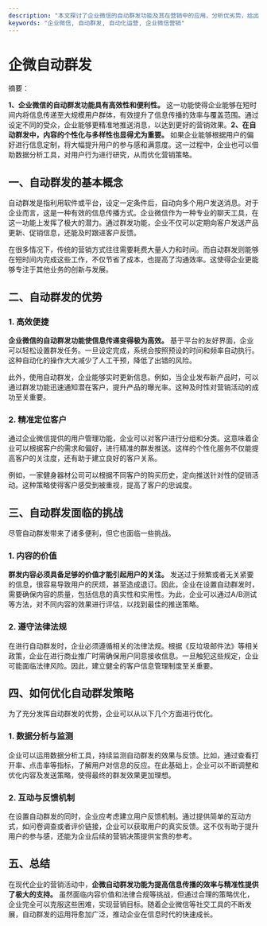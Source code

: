 ```yaml
---
description: "本文探讨了企业微信的自动群发功能及其在营销中的应用，分析优劣势，给出实用建议。"
keywords: "企业微信, 自动群发, 自动化运营, 企业微信营销"
---
```

# 企微自动群发

摘要：

**1、企业微信的自动群发功能具有高效性和便利性。** 这一功能使得企业能够在短时间内将信息传递至大规模用户群体，有效提升了信息传播的效率与覆盖范围。通过设定不同的受众，企业能够更精准地推送消息，以达到更好的营销效果。**2、在自动群发中，内容的个性化与多样性也显得尤为重要。** 如果企业能够根据用户的偏好进行信息定制，将大幅提升用户的参与感和满意度。这一过程中，企业也可以借助数据分析工具，对用户行为进行研究，从而优化营销策略。

## 一、自动群发的基本概念

自动群发是指利用软件或平台，设定一定条件后，自动向多个用户发送消息。对于企业而言，这是一种有效的信息传播方式。企业微信作为一种专业的聊天工具，在这一功能上发挥了极大的潜力。通过群发功能，企业不仅可以定期向客户发送产品更新、促销信息，还能及时跟进客户反馈。

在很多情况下，传统的营销方式往往需要耗费大量人力和时间。而自动群发则能够在短时间内完成这些工作，不仅节省了成本，也提高了沟通效率。这使得企业更能够专注于其他业务的创新与发展。

## 二、自动群发的优势

### 1. 高效便捷

**企业微信的自动群发功能使信息传递变得极为高效。** 基于平台的友好界面，企业可以轻松设置群发任务。一旦设定完成，系统会按照预设的时间和频率自动执行。这种自动化的操作大大减少了人工干预，降低了出错的风险。

此外，使用自动群发，企业能够实时更新信息。例如，当企业发布新产品时，可以通过群发功能迅速通知潜在客户，提升产品的曝光率。这种及时性对营销活动的成功至关重要。

### 2. 精准定位客户

通过企业微信提供的用户管理功能，企业可以对客户进行分组和分类。这意味着企业可以根据客户的需求和偏好，进行精准的群发推送。这样的个性化服务不仅能提高客户的关注度，还有助于建立良好的客户关系。

例如，一家健身器材公司可以根据不同客户的购买历史，定向推送针对性的促销活动。这种策略使得客户感受到被重视，提高了客户的忠诚度。

## 三、自动群发面临的挑战

尽管自动群发带来了诸多便利，但它也面临一些挑战。

### 1. 内容的价值

**群发内容必须具备足够的价值才能引起用户的关注。** 发送过于频繁或者无关紧要的信息，很容易导致用户的厌烦，甚至造成退订。因此，企业在设置自动群发时，需要确保内容的质量，包括信息的真实性和实用性。为此，企业可以通过A/B测试等方法，对不同内容的效果进行评估，以找到最佳的推送策略。

### 2. 遵守法律法规

在进行自动群发时，企业必须遵循相关的法律法规。根据《反垃圾邮件法》等相关政策，企业在进行商业推广时需确保用户同意接收信息。一旦触犯这些规定，企业可能面临法律风险。因此，建立健全的客户信息管理制度至关重要。

## 四、如何优化自动群发策略

为了充分发挥自动群发的优势，企业可以从以下几个方面进行优化。

### 1. 数据分析与监测

企业可以运用数据分析工具，持续监测自动群发的效果与反馈。比如，通过查看打开率、点击率等指标，了解用户对信息的反应。在此基础上，企业可以不断调整和优化内容及发送策略，使得最终的群发效果更加理想。

### 2. 互动与反馈机制

在设置自动群发的同时，企业应考虑建立用户反馈机制。通过提供简单的互动方式，如问卷调查或者评价链接，企业可以获取用户的真实反馈。这不仅有助于提升用户的参与感，还能为企业后续的营销决策提供宝贵的参考。

## 五、总结

在现代企业的营销活动中，**企微自动群发功能为提高信息传播的效率与精准性提供了极大的支持。** 虽然面临内容价值和法律合规等挑战，但通过合理的策略优化，企业完全可以克服这些困难，实现营销目标。随着企业微信等社交工具的不断发展，自动群发的运用将愈加广泛，推动企业在信息时代的快速成长。
